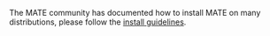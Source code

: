 <!--
.. link:
.. description:
.. tags: 
.. date: 2012-04-17 06:32:31
.. title: Install
.. slug: install
-->

The MATE community has documented how to install MATE on many distributions,
please follow the [install guidelines](https://wiki.mate-desktop.org/#!pages/download.md).
